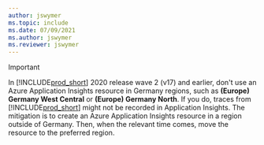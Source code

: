 ```yaml
---
author: jswymer
ms.topic: include
ms.date: 07/09/2021
ms.author: jswymer
ms.reviewer: jswymer
---
```

> [!IMPORTANT]
> In [!INCLUDE[prod_short](../includes/prod_short.md)] 2020 release wave 2 (v17) and earlier, don't use an Azure Application Insights resource in Germany regions, such as **(Europe) Germany West Central** or **(Europe) Germany North**. If you do, traces from [!INCLUDE[prod_short](../includes/prod_short.md)] might not be recorded in Application Insights. The mitigation is to create an Azure Application Insights resource in a region outside of Germany. Then, when the relevant time comes, move the resource to the preferred region.
